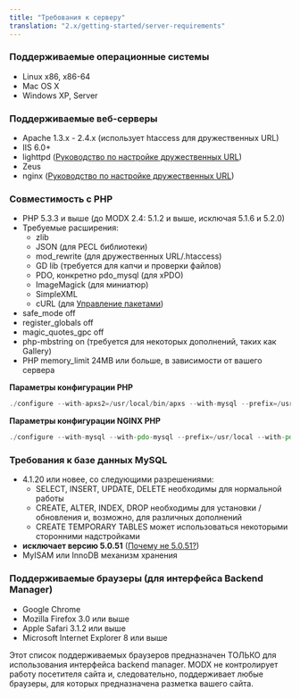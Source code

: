 ```yaml
---
title: "Требования к серверу"
translation: "2.x/getting-started/server-requirements"
---
```



### Поддерживаемые операционные системы

- Linux x86, x86-64
- Mac OS X
- Windows XP, Server

### Поддерживаемые веб-серверы

- Apache 1.3.x - 2.4.x (использует htaccess для дружественных URL)
- IIS 6.0+
- lighttpd ([Руководство по настройке дружественных URL](getting-started/installation/basic-installation/lighttpd-guide "Lighttpd Guide"))
- Zeus
- nginx ([Руководство по настройке дружественных URL](getting-started/installation/basic-installation/nginx-server-config "Nginx Server Config"))

### Совместимость с PHP

- PHP 5.3.3 и выше (до MODX 2.4: 5.1.2 и выше, исключая 5.1.6 и 5.2.0)
- Требуемые расширения:
  - zlib
  - JSON (для PECL библиотеки)
  - mod\_rewrite (для дружественных URL/.htaccess)
  - GD lib (требуется для капчи и проверки файлов)
  - PDO, конкретно pdo\_mysql (для xPDO)
  - ImageMagick (для миниатюр)
  - SimpleXML
  - cURL (для [Управление пакетами](developing-in-modx/advanced-development/package-management "Управление пакетами"))
- safe\_mode off
- register\_globals off
- magic\_quotes\_gpc off
- php-mbstring on (требуется для некоторых дополнений, таких как Gallery)
- PHP memory\_limit 24MB или больше, в зависимости от вашего сервера

**Параметры конфигурации PHP** 
``` php 
./configure --with-apxs2=/usr/local/bin/apxs --with-mysql --prefix=/usr/local --with-pdo-mysql --with-zlib
```

**Параметры конфигурации NGINX PHP** 
``` php 
./configure --with-mysql --with-pdo-mysql --prefix=/usr/local --with-pdo-mysql --with-zlib
```

### Требования к базе данных MySQL

- 4.1.20 или новее, со следующими разрешениями:
  - SELECT, INSERT, UPDATE, DELETE необходимы для нормальной работы
  - CREATE, ALTER, INDEX, DROP необходимы для установки / обновления и, возможно, для различных дополнений
  - CREATE TEMPORARY TABLES может использоваться некоторыми сторонними надстройками
- **исключает версию 5.0.51** ([Почему не 5.0.51?](getting-started/server-requirements/mysql-5.0.51-issues "MySQL 5.0.51 Issues"))
- MyISAM или InnoDB механизм хранения

### Поддерживаемые браузеры (для интерфейса Backend Manager)

- Google Chrome
- Mozilla Firefox 3.0 или выше
- Apple Safari 3.1.2 или выше
- Microsoft Internet Explorer 8 или выше

Этот список поддерживаемых браузеров предназначен ТОЛЬКО для использования интерфейса backend manager. MODX не контролирует работу посетителя сайта и, следовательно, поддерживает любые браузеры, для которых предназначена разметка вашего сайта.